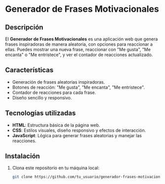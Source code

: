 # Generador de Frases Motivacionales

## Descripción

El **Generador de Frases Motivacionales** es una aplicación web que genera frases inspiradoras de manera aleatoria, con opciones para reaccionar a ellas. Puedes mostrar una nueva frase, reaccionar con "Me gusta", "Me encanta" o "Me entristece", y ver el contador de reacciones actualizado.

## Características

- Generación de frases aleatorias inspiradoras.
- Botones de reacción: "Me gusta", "Me encanta", "Me entristece".
- Contador de reacciones para cada frase.
- Diseño sencillo y responsivo.

## Tecnologías utilizadas

- **HTML**: Estructura básica de la página web.
- **CSS**: Estilos visuales, diseño responsivo y efectos de interacción.
- **JavaScript**: Lógica para generar frases aleatorias y manejar las reacciones.

## Instalación

1. Clona este repositorio en tu máquina local:

   ```bash
   git clone https://github.com/tu_usuario/generador-frases-motivacionales.git
